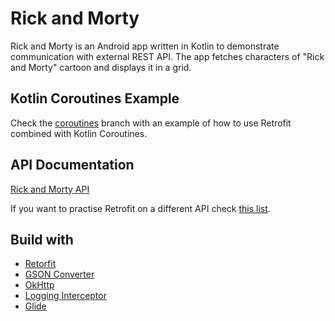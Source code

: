 # Rick and Morty
Rick and Morty is an Android app written in Kotlin to demonstrate communication with external REST API. The app fetches 
characters of "Rick and Morty" cartoon and displays it in a grid. 

## Kotlin Coroutines Example
Check the [coroutines](https://github.com/keresmi/RickAndMorty/tree/coroutines) branch with an example of how to use Retrofit combined with Kotlin Coroutines.

## API Documentation
[Rick and Morty API](https://rickandmortyapi.com/documentation)


If you want to practise Retrofit on a different API check [this list](https://github.com/public-apis/public-apis).

## Build with
* [Retorfit](https://github.com/square/retrofit)
* [GSON Converter](https://github.com/square/retrofit/tree/master/retrofit-converters/gson)
* [OkHttp](https://github.com/square/okhttp)
* [Logging Interceptor](https://github.com/square/okhttp/tree/master/okhttp-logging-interceptor)
* [Glide](https://github.com/bumptech/glide)
